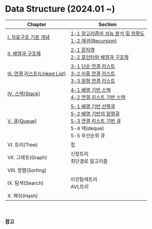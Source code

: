 # Data Structure (2024.01 ~)

|Chapter|Section|
|-------|-------|
|[Ⅰ. 자료구조 기본 개념](https://github.com/junghyun21/ssu-os-lab/tree/main/computer-science/data-structure/basic-of-data-structure)|[1-1 알고리즘의 성능 분석 및 정확도](https://github.com/junghyun21/ssu-os-lab/tree/main/computer-science/data-structure/basic-of-data-structure/01-performance-analysis-and-complexity) <br>[1-2 재귀(Recursion)](https://github.com/junghyun21/ssu-os-lab/tree/main/computer-science/data-structure/basic-of-data-structure/02-recursion) |
|[Ⅱ. 배열과 구조체](https://github.com/junghyun21/ssu-os-lab/tree/main/computer-science/data-structure/array-and-structure)|[2-1 문자열](https://github.com/junghyun21/ssu-os-lab/tree/main/computer-science/data-structure/array-and-structure/01-string) <br>[2-2 포인터와 배열과 구조체](https://github.com/junghyun21/ssu-os-lab/tree/main/computer-science/data-structure/array-and-structure/02-pointer) |
|[Ⅲ. 연결 리스트(Linked List)](https://github.com/junghyun21/ssu-os-lab/tree/main/computer-science/data-structure/linked-list)|[3-1 단순 연결 리스트](https://github.com/junghyun21/ssu-os-lab/tree/main/computer-science/data-structure/linked-list/01-single-linked-list) <br>[3-2 이중 연결 리스트](https://github.com/junghyun21/ssu-os-lab/tree/main/computer-science/data-structure/linked-list/02-doubly-linked-list) <br>[3-3 원형 연결 리스트](https://github.com/junghyun21/ssu-os-lab/tree/main/computer-science/data-structure/linked-list/03-circularly-linked-list)|
|[Ⅳ. 스택(Stack)](https://github.com/junghyun21/ssu-os-lab/tree/main/computer-science/data-structure/stack)|[4-1 배열 기반 스택](https://github.com/junghyun21/ssu-os-lab/tree/main/computer-science/data-structure/stack/01-array-stack) <br>[4-2 연결 리스트 기반 스택](https://github.com/junghyun21/ssu-os-lab/tree/main/computer-science/data-structure/stack/02-linked-list-stack)|
|[Ⅴ. 큐(Queue)](https://github.com/junghyun21/ssu-os-lab/tree/main/computer-science/data-structure/queue)|[5-1 배열 기반 선형큐]() <br>[5-2 배열 기반의 원형큐]() <br>[5-3 연결 리스트 기반 큐]() <br>5-4 덱(deque) <br>5-5 우선순위 큐|
|Ⅵ. 트리(Tree)|힙|
|Ⅶ. 그래프(Graph)|신장트리<br>최단경로 알고리즘|
|Ⅷ. 정렬(Sorting)||
|Ⅸ. 탐색(Search)|이진탐색트리<br>AVL트리|
|Ⅹ. 해쉬(Hash)||

<br>

### 참고
